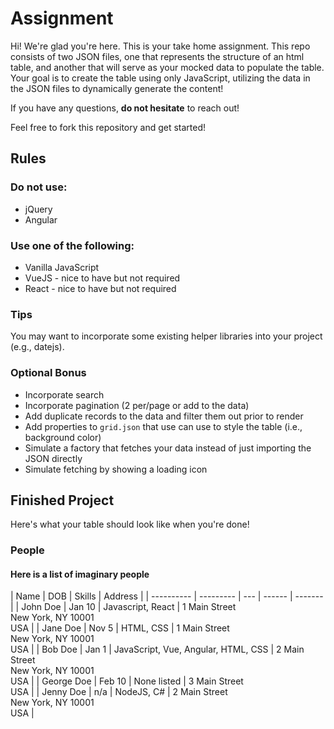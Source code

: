 # Assignment

Hi! We're glad you're here. This is your take home assignment. This repo consists of two JSON files, one that represents the structure of an html table, and another that will serve as your mocked data to populate the table. Your goal is to create the table using only JavaScript, utilizing the data in the JSON files to dynamically generate the content!

If you have any questions, **do not hesitate** to reach out!

Feel free to fork this repository and get started!

## Rules

### Do not use:

- jQuery
- Angular

### Use one of the following:

- Vanilla JavaScript
- VueJS - nice to have but not required
- React - nice to have but not required

### Tips

You may want to incorporate some existing helper libraries into your project (e.g., datejs). 

### Optional Bonus

- Incorporate search
- Incorporate pagination (2 per/page or add to the data)
- Add duplicate records to the data and filter them out prior to render
- Add properties to `grid.json` that use can use to style the table (i.e., background color)
- Simulate a factory that fetches your data instead of just importing the JSON directly
- Simulate fetching by showing a loading icon 

## Finished Project

Here's what your table should look like when you're done!

### People
#### Here is a list of imaginary people

| Name       | DOB       | Skills | Address |
| ---------- | --------- | --- | ------ | ------- |
| John Doe   | Jan 10    | Javascript, React | 1 Main Street<br>New York, NY 10001<br>USA |
| Jane Doe   | Nov 5     | HTML, CSS | 1 Main Street<br>New York, NY 10001<br>USA |
| Bob Doe | Jan 1 | JavaScript, Vue, Angular, HTML, CSS | 2 Main Street<br>New York, NY 10001<br>USA |
| George Doe | Feb 10 | None listed | 3 Main Street<br>USA |
| Jenny Doe | n/a | NodeJS, C# | 2 Main Street<br>New York, NY 10001<br>USA |



